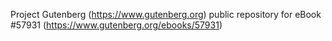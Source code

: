 Project Gutenberg (https://www.gutenberg.org) public repository for
eBook #57931 (https://www.gutenberg.org/ebooks/57931)
